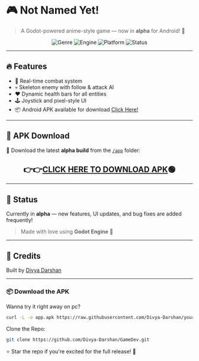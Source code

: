 # 🎮 Not Named Yet!

> A Godot-powered anime-style game — now in **alpha** for Android! 📱

<p align="center">
  <img src="https://img.shields.io/badge/genre-Survival-red?style=flat-square" alt="Genre">
  <img src="https://img.shields.io/badge/engine-godot_4-blue?logo=godot-engine&style=flat-square" alt="Engine">
  <img src="https://img.shields.io/badge/platform-mobile--first-green?style=flat-square" alt="Platform">
  <img src="https://img.shields.io/badge/status-in--development-yellow?style=flat-square" alt="Status">
</p>


---

## 🔥 Features

- 👊 Real-time combat system  
- 💀 Skeleton enemy with follow & attack AI  
- ❤️ Dynamic health bars for all entities  
- 🕹️ Joystick and pixel-style UI  
- 📦 Android APK available for download <a href="https://raw.githubusercontent.com/Divya-Darshan/GameDev/main/app/app.apk"> Click Here!</a>

---

## 📂 APK Download

📱 Download the latest **alpha build** from the [`/app`](./app) folder:
  
<h2 align="center">
  👉👉<a href="https://raw.githubusercontent.com/Divya-Darshan/GameDev/main/app/app.apk"><b>CLICK HERE TO DOWNLOAD APK</b></a>🟢
</h2>

---

## 🚧 Status

Currently in **alpha** — new features, UI updates, and bug fixes are added frequently!  
> Made with love using **Godot Engine** 💖

---

## 🙌 Credits

Built by [Divya Darshan](https://github.com/Divya-Darshan)  


---

### 📦 Download the APK

Wanna try it right away on pc?

```bash
curl -L -o app.apk https://raw.githubusercontent.com/Divya-Darshan/your-repo-name/main/app/app.apk
```

Clone the Repo:
```bash
git clone https://github.com/Divya-Darshan/GameDev.git
```
⭐ Star the repo if you're excited for the full release! 🌟



